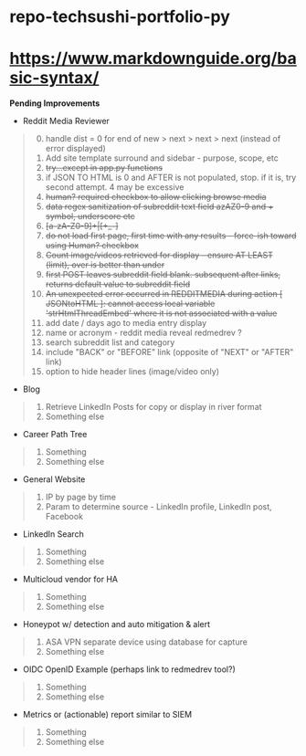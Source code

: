 # repo-techsushi-portfolio-py
#
# https://www.markdownguide.org/basic-syntax/

**Pending Improvements**
* Reddit Media Reviewer

>
> 0. handle dist = 0 for end of new > next > next > next (instead of error displayed)
> 0. Add site template surround and sidebar - purpose, scope, etc
> 0. ~~try...except in app.py functions~~
> 0. if JSON TO HTML is 0 and AFTER is not populated, stop. if it is, try second attempt. 4 may be excessive
> 3. ~~human? required checkbox to allow clicking browse media~~
> 4. ~~data regex sanitization of subreddit text field azAZ0-9 and + symbol, underscore etc~~
> 5. ~~[a-zA-Z0-9]+|[\+\_\-]~~
> 6. ~~do not load first page, first time with any results - force-ish toward using Human? checkbox~~
> 7. ~~Count image/videos retrieved for display - ensure AT LEAST (limit), over is better than under~~
> 1. ~~first POST leaves subreddit field blank. subsequent after links, returns default value to subreddit field~~
> 2. ~~An unexpected error occurred in REDDITMEDIA during action [ JSONtoHTML ]: cannot access local variable 'strHtmlThreadEmbed' where it is not associated with a value~~
> 9. add date / days ago to media entry display
> 10. name or acronym - reddit media reveal redmedrev ?
> 11. search subreddit list and category 
> 13. include "BACK" or "BEFORE" link (opposite of "NEXT" or "AFTER" link)
> 14. option to hide header lines (image/video only)
>

* Blog

>
> 1. Retrieve LinkedIn Posts for copy or display in river format
> 2. Something else
>

* Career Path Tree

>
> 1. Something
> 2. Something else
>

* General Website

>
> 1. IP by page by time
> 2. Param to determine source - LinkedIn profile, LinkedIn post, Facebook
>

* LinkedIn Search

>
> 1. Something
> 2. Something else
>

* Multicloud vendor for HA

>
> 1. Something
> 2. Something else
>

* Honeypot w/ detection and auto mitigation & alert

>
> 1. ASA VPN separate device using database for capture
> 2. Something else
>

* OIDC OpenID Example (perhaps link to redmedrev tool?)

>
> 1. Something
> 2. Something else
>

* Metrics or (actionable) report similar to SIEM

>
> 1. Something
> 2. Something else
>

